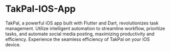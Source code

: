 # TakPal-IOS-App
TakPal, a powerful iOS app built with Flutter and Dart, revolutionizes task management. Utilize intelligent automation to streamline workflow, prioritize tasks, and automate social media posting, maximizing productivity and efficiency. Experience the seamless efficiency of TakPal on your iOS device.
